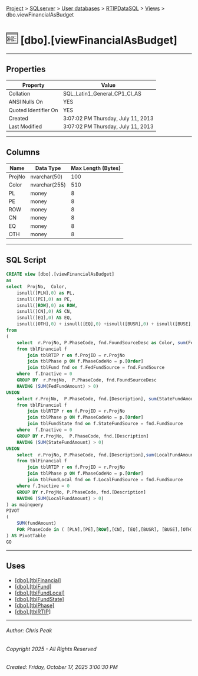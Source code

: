 #### 

[Project](../../../../index.md) > [SQLserver](../../../index.md) > [User databases](../../index.md) > [RTIPDataSQL](../index.md) > [Views](Views.md) > dbo.viewFinancialAsBudget

# ![Views](../../../../Images/View32.png) [dbo].[viewFinancialAsBudget]

---

## <a name="#properties"></a>Properties

| Property | Value |
|---|---|
| Collation | SQL_Latin1_General_CP1_CI_AS |
| ANSI Nulls On | YES |
| Quoted Identifier On | YES |
| Created | 3:07:02 PM Thursday, July 11, 2013 |
| Last Modified | 3:07:02 PM Thursday, July 11, 2013 |


---

## <a name="#columns"></a>Columns

| Name | Data Type | Max Length (Bytes) |
|---|---|---|
| ProjNo | nvarchar(50) | 100 |
| Color | nvarchar(255) | 510 |
| PL | money | 8 |
| PE | money | 8 |
| ROW | money | 8 |
| CN | money | 8 |
| EQ | money | 8 |
| OTH | money | 8 |


---

## <a name="#sqlscript"></a>SQL Script

```sql
CREATE view [dbo].[viewFinancialAsBudget]
as
select  ProjNo,  Color,
	isnull([PLN],0) as PL,
	isnull([PE],0) as PE,
	isnull([ROW],0) as ROW,
	isnull([CN],0) AS CN, 
	isnull([EQ],0) AS EQ,
	isnull([OTH],0) + isnull([EQ],0) +isnull([BUSR],0) + isnull([BUSE],0) AS OTH
from
(
	select  r.ProjNo, P.PhaseCode, fnd.FoundSourceDesc as Color, sum(FedFundAmount) as fundAmount
	from tblFinancial f
		join tblRTIP r on f.ProjID = r.ProjNo
		join tblPhase p ON f.PhaseCodeNo = p.[Order]
		join tblFund fnd on f.FedFundSource = fnd.FundSource
	where  f.Inactive = 0
	GROUP BY  r.ProjNo,  P.PhaseCode, fnd.FoundSourceDesc
	HAVING (SUM(FedFundAmount) > 0)
UNION
	select r.ProjNo,  P.PhaseCode, fnd.[Description], sum(StateFundAmount)
	from tblFinancial f
		join tblRTIP r on f.ProjID = r.ProjNo
		join tblPhase p ON f.PhaseCodeNo = p.[Order]
		join tblFundState fnd on f.StateFundSource = fnd.FundSource
	where  f.Inactive = 0
	GROUP BY r.ProjNo,  P.PhaseCode, fnd.[Description]
	HAVING (SUM(StateFundAmount) > 0)
UNION
	select  r.ProjNo, P.PhaseCode, fnd.[Description],sum(LocalFundAmount)
	from tblFinancial f
		join tblRTIP r on f.ProjID = r.ProjNo
		join tblPhase p ON f.PhaseCodeNo = p.[Order]
		join tblFundLocal fnd on f.LocalFundSource = fnd.FundSource
	where f.Inactive = 0
	GROUP BY r.ProjNo, P.PhaseCode, fnd.[Description]
	HAVING (SUM(LocalFundAmount) > 0)
) as mainquery
PIVOT
(
	SUM(fundAmount) 
	FOR PhaseCode in ( [PLN],[PE],[ROW],[CN], [EQ],[BUSR], [BUSE],[OTH] )
) AS PivotTable
GO

```


---

## <a name="#uses"></a>Uses

* [[dbo].[tblFinancial]](../Tables/dbo_tblFinancial.md)
* [[dbo].[tblFund]](../Tables/dbo_tblFund.md)
* [[dbo].[tblFundLocal]](../Tables/dbo_tblFundLocal.md)
* [[dbo].[tblFundState]](../Tables/dbo_tblFundState.md)
* [[dbo].[tblPhase]](../Tables/dbo_tblPhase.md)
* [[dbo].[tblRTIP]](../Tables/dbo_tblRTIP.md)


---

###### Author:  Chris Peak

###### Copyright 2025 - All Rights Reserved

###### Created: Friday, October 17, 2025 3:00:30 PM

